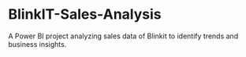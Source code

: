 # BlinkIT-Sales-Analysis
A Power BI project analyzing sales data of Blinkit to identify trends and business insights.
